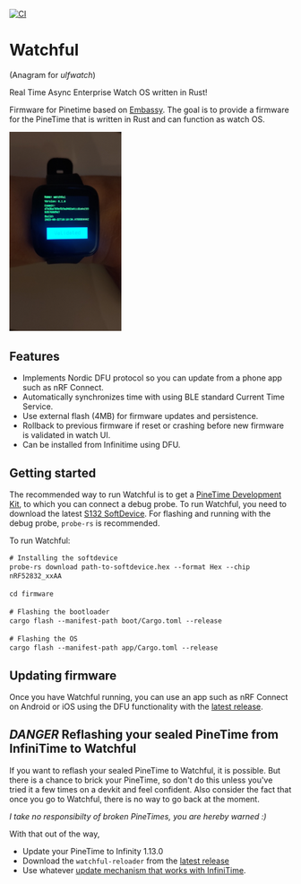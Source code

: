 [![CI](https://github.com/lulf/watchful/actions/workflows/ci.yaml/badge.svg)](https://github.com/lulf/watchful/actions/workflows/ci.yaml)

# Watchful

(Anagram for _ulfwatch_)

Real Time Async Enterprise Watch OS written in Rust!

Firmware for Pinetime based on [Embassy](https://embassy.dev). The goal is to provide a firmware for the PineTime that is written in Rust and can function as watch OS.

<img src="image.png" alt="PineTime on my arm running Watchful" style="width:200px;"/>

## Features 

* Implements Nordic DFU protocol so you can update from a phone app such as nRF Connect.
* Automatically synchronizes time with using BLE standard Current Time Service.
* Use external flash (4MB) for firmware updates and persistence.
* Rollback to previous firmware if reset or crashing before new firmware is validated in watch UI.
* Can be installed from Infinitime using DFU.

## Getting started

The recommended way to run Watchful is to get a [PineTime Development Kit](https://pine64.com/product/pinetime-dev-kit/), to which you can connect a debug probe. To run Watchful, you need to download the latest [S132 SoftDevice](https://www.nordicsemi.com/Products/Development-software/s132/download). For flashing and running with the debug probe, `probe-rs` is recommended.

To run Watchful:

``` 4d
# Installing the softdevice
probe-rs download path-to-softdevice.hex --format Hex --chip nRF52832_xxAA

cd firmware

# Flashing the bootloader
cargo flash --manifest-path boot/Cargo.toml --release

# Flashing the OS
cargo flash --manifest-path app/Cargo.toml --release
```

## Updating firmware

Once you have Watchful running, you can use an app such as nRF Connect on Android or iOS using the DFU functionality with the [latest release](https://github.com/lulf/watchful/releases).

## *DANGER* Reflashing your sealed PineTime from InfiniTime to Watchful

If you want to reflash your sealed PineTime to Watchful, it is possible. But there is a chance to brick your PineTime, so don't do this unless you've tried it a few times on a devkit and feel confident. Also consider the fact that once you go to Watchful, there is no way to go back at the moment.

*I take no responsibilty of broken PineTimes, you are hereby warned :)*

With that out of the way, 

* Update your PineTime to Infinity 1.13.0
* Download the `watchful-reloader` from the [latest release](https://github.com/lulf/watchful/releases)
* Use whatever [update mechanism that works with InfiniTime](https://github.com/InfiniTimeOrg/InfiniTime/blob/main/doc/gettingStarted/updating-software.md).
